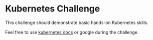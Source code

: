 # Kubernetes Challenge

This challenge should demonstrate basic hands-on Kubernetes skills.

Feel free to use [kubernetes docs](https://kubernetes.io/docs/home/) or google during the challenge.
